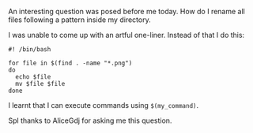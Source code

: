 An interesting question was posed before me today. How do I rename all files following a pattern inside my directory.

I was unable to come up with an artful one-liner. Instead of that I do this:


``` shell
#! /bin/bash

for file in $(find . -name "*.png")
do
  echo $file
  mv $file $file
done
```

I learnt that I can execute commands using `$(my_command)`.

Spl thanks to AliceGdj for asking me this question.

